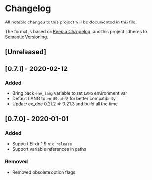 # Changelog
All notable changes to this project will be documented in this file.

The format is based on [Keep a Changelog](https://keepachangelog.com/en/1.0.0/),
and this project adheres to [Semantic Versioning](https://semver.org/spec/v2.0.0.html).

## [Unreleased]

## [0.7.1] - 2020-02-12
### Added
- Bring back `env_lang` variable to set `LANG` environment var
- Default LANG to `en_US.utf8` for better compatibility
- Update ex_doc 0.21.2 => 0.21.3 and build all the time

## [0.7.0] - 2020-01-01
### Added
- Support Elixir 1.9 `mix release`
- Support variable references in paths

### Removed
- Removed obsolete option flags
